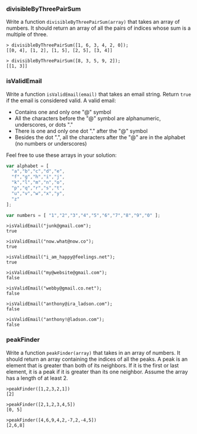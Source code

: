 ### divisibleByThreePairSum

Write a function `divisibleByThreePairSum(array)` that takes an array of numbers. It should return an array of all the pairs of indices whose sum is a multiple of three.

```
> divisibleByThreePairSum([1, 6, 3, 4, 2, 0]);
[[0, 4], [1, 2], [1, 5], [2, 5], [3, 4]]

> divisibleByThreePairSum([8, 3, 5, 9, 2]);
[[1, 3]]
```

### isValidEmail

Write a function `isValidEmail(email)` that takes an email string. Return `true`
if the email is considered valid. A valid email:

* Contains one and only one "@" symbol
* All the characters before the "@" symbol are alphanumeric, underscores, or dots "."
* There is one and only one dot "." after the "@" symbol
* Besides the dot ".", all the characters after the "@" are in the alphabet (no numbers or underscores)

Feel free to use these arrays in your solution:

```javascript
var alphabet = [
  "a","b","c","d","e",
  "f","g","h","i","j",
  "k","l","m","n","o",
  "p","q","r","s","t",
  "u","v","w","x","y",
  "z"
];

var numbers = [ "1","2","3","4","5","6","7","8","9","0" ];
```

```
>isValidEmail("junk@gmail.com");
true

>isValidEmail("now.what@now.co");
true

>isValidEmail("i_am_happy@feelings.net");
true

>isValidEmail("my@website@gmail.com");
false

>isValidEmail("webby@gmail.co.net");
false

>isValidEmail("anthony@ira_ladson.com");
false

>isValidEmail("anthony!@ladson.com");
false
```

### peakFinder

Write a function `peakFinder(array)` that takes in an array of numbers. It should
return an array containing the indices of all the peaks. A peak is an element
that is greater than both of its neighbors. If it is the first or last element,
it is a peak if it is greater than its one neighbor. Assume the array has a length
of at least 2.

```
>peakFinder([1,2,3,2,1])
[2]

>peakFinder([2,1,2,3,4,5])
[0, 5]

>peakFinder([4,6,9,4,2,-7,2,-4,5])
[2,6,8]
```

